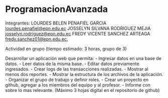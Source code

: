 # ProgramacionAvanzada
Integrantes:
LOURDES BELEN PENAFIEL GARCIA <lourdes.penafiel@epn.edu.ec>
JOSSELYN SILVANA RODRIGUEZ MEJIA <josselyn.rodriguez@epn.edu.ec>
FREDY VICENTE SANCHEZ ARTEAGA <fredy.sanchez01@epn.edu.ec>, 

Actividad en grupo 
(tiempo estimado: 3 horas, grupo de 3)

Desarrollar un aplicación web que permita:
	- Ingresar datos en una base de datos.
	- Leer datos de la misma base.
	- Editar datos previamente ingresados.
	- Crear logs de las transacciones realizadas.
	- Mostrar al menos dos reportes.
	- Mostrar la estructura de los archivos de la aplicación.
	- Organizar el grupo de trabajo y definir roles.
	- Crear un proyecto en github, agregar a los miembros del equipo y al profesor.
	- Informe con sobre lo mas relevante. (Máximo 3 hojas digital en el repositorio de github)
